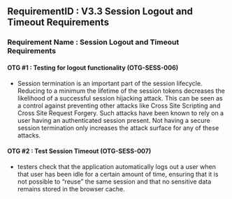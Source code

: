 ## RequirementID : V3.3 Session Logout and Timeout Requirements
### Requirement Name : Session Logout and Timeout Requirements


#### OTG #1 : Testing for logout functionality (OTG-SESS-006) 
* Session termination is an important part of the session lifecycle. Reducing to a minimum the lifetime of the session tokens decreases the likelihood of a successful session hijacking attack. This can be seen as a control against preventing other attacks like Cross Site Scripting and Cross Site Request Forgery. Such attacks have been known to rely on a user having an authenticated session present. Not having a secure session termination only increases the attack surface for any of these attacks.

#### OTG #2 : Test Session Timeout (OTG-SESS-007)
* testers check that the application automatically logs out a user when that user has been idle for a certain amount of time, ensuring that it is not possible to “reuse” the same session and that no sensitive data remains stored in the browser cache. 
